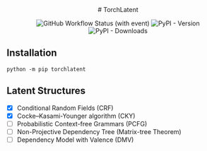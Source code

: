<div align="center">
# TorchLatent

![GitHub Workflow Status (with event)](https://img.shields.io/github/actions/workflow/status/speedcell4/torchlatent/unit-tests.yml?cacheSeconds=0)
![PyPI - Version](https://img.shields.io/pypi/v/torchlatent?label=pypi%20version&cacheSeconds=0)
![PyPI - Downloads](https://img.shields.io/pypi/dm/torchlatent?cacheSeconds=0)

</div>

## Installation

`python -m pip torchlatent`

## Latent Structures

- [x] Conditional Random Fields (CRF)
- [x] Cocke–Kasami-Younger algorithm (CKY)
- [ ] Probabilistic Context-free Grammars (PCFG)
- [ ] Non-Projective Dependency Tree (Matrix-tree Theorem)
- [ ] Dependency Model with Valence (DMV)